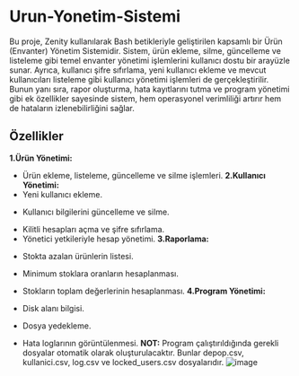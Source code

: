 # Urun-Yonetim-Sistemi
   Bu proje, Zenity kullanılarak Bash betikleriyle geliştirilen kapsamlı bir Ürün (Envanter) Yönetim Sistemidir. Sistem, ürün ekleme, silme, güncelleme ve listeleme gibi temel envanter yönetimi işlemlerini kullanıcı dostu bir arayüzle sunar. Ayrıca, kullanıcı şifre sıfırlama, yeni kullanıcı ekleme ve mevcut kullanıcıları listeleme gibi kullanıcı yönetimi işlemleri de gerçekleştirilir. Bunun yanı sıra, rapor oluşturma, hata kayıtlarını tutma ve program yönetimi gibi ek özellikler sayesinde sistem, hem operasyonel verimliliği artırır hem de hataların izlenebilirliğini sağlar.
## Özellikler
**1.Ürün Yönetimi:**
- Ürün ekleme, listeleme, güncelleme ve silme işlemleri.
**2.Kullanıcı Yönetimi:**
- Yeni kullanıcı ekleme.
* Kullanıcı bilgilerini güncelleme ve silme.
+ Kilitli hesapları açma ve şifre sıfırlama.
+ Yönetici yetkileriyle hesap yönetimi.
**3.Raporlama:**
- Stokta azalan ürünlerin listesi.
* Minimum stoklara oranların hesaplanması.
+ Stokların toplam değerlerinin hesaplanması.
**4.Program Yönetimi:**
- Disk alanı bilgisi.
* Dosya yedekleme.
+ Hata loglarının görüntülenmesi.
**NOT:** Program çalıştırıldığında gerekli dosyalar otomatik olarak oluşturulacaktır. Bunlar depop.csv, kullanici.csv, log.csv ve locked_users.csv dosyalarıdır.
![image](https://github.com/user-attachments/assets/8ee3e359-5159-4d12-ad11-4529b67e418a)
